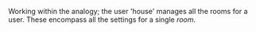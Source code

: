 

Working within the analogy; the user 'house' manages all the rooms for a user.
These encompass all the settings for a single _room_.

